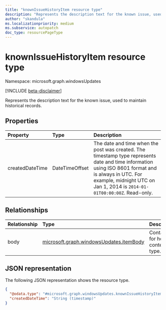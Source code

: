 ```yaml
---
title: "knownIssueHistoryItem resource type"
description: "Represents the description text for the known issue, used to maintain historical records."
author: "skandula"
ms.localizationpriority: medium
ms.subservice: autopatch
doc_type: resourcePageType
---
```


# knownIssueHistoryItem resource type

Namespace: microsoft.graph.windowsUpdates

[!INCLUDE [beta-disclaimer](../../includes/beta-disclaimer.md)]

Represents the description text for the known issue, used to maintain historical records.

## Properties

|Property|Type|Description|
|:---|:---|:---|
|createdDateTime|DateTimeOffset|The date and time when the post was created. The timestamp type represents date and time information using ISO 8601 format and is always in UTC. For example, midnight UTC on Jan 1, 2014 is `2014-01-01T00:00:00Z`. Read-only.|

## Relationships

|Relationship|Type|Description|
|:---|:---|:---|
|body| [microsoft.graph.windowsUpdates.itemBody](../resources/windowsupdates-itembody.md)| Container for holding content and type. |

## JSON representation

The following JSON representation shows the resource type.

<!-- {
  "blockType": "resource",
  "keyProperty": "id",
  "@odata.type": "microsoft.graph.windowsUpdates.knownIssueHistoryItem",
  "openType": false
}
-->
``` json
{
  "@odata.type": "#microsoft.graph.windowsUpdates.knownIssueHistoryItem",
  "createdDateTime": "String (timestamp)"
}
```
